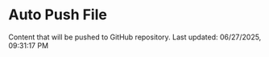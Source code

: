 # Auto Push File

Content that will be pushed to GitHub repository.
Last updated: 06/27/2025, 09:31:17 PM